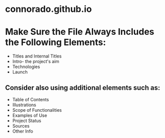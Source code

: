 # connorado.github.io
# Make Sure the File **Always** Includes the Following Elements:
- Titles and Internal Titles
- Intro- the project's aim
- Technologies
- Launch
## Consider also using additional elements such as:
- Table of Contents
- Illustrations
- Scope of Functionalities
- Examples of Use
- Project Status
- Sources
- Other Info
